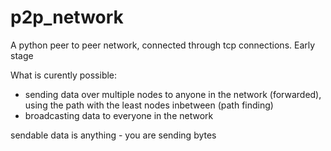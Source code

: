 # p2p_network
A python peer to peer network, connected through tcp connections. Early stage

What is curently possible:
- sending data over multiple nodes to anyone in the network (forwarded), using the path with the least nodes inbetween (path finding)
- broadcasting data to everyone in the network

sendable data is anything - you are sending bytes
